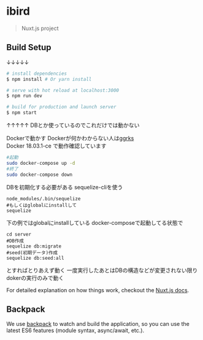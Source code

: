 # ibird

> Nuxt.js project

## Build Setup
↓↓↓↓↓
``` bash
# install dependencies
$ npm install # Or yarn install

# serve with hot reload at localhost:3000
$ npm run dev

# build for production and launch server
$ npm start
```
↑↑↑↑↑
DBとか使っているのでこれだけでは動かない

Dockerで動かす
Dockerが何かわからない人は[ggrks](http://lmgtfy.com/?q=docker+%E8%A7%A3%E8%AA%AC)  
Docker 18.03.1-ce で動作確認しています

```bash
#起動
sudo docker-compose up -d
#終了
sudo docker-compose down
```
DBを初期化する必要がある
sequelize-cliを使う
```
node_modules/.bin/sequelize 
#もしくはglobalにinstallして
sequelize
```
下の例ではglobalにinstallしている
docker-composeで起動してる状態で
```
cd server
#DB作成
sequelize db:migrate
#seed(初期データ)作成
sequelize db:seed:all
```
とすればとりあえず動く
一度実行したあとはDBの構造などが変更されない限りdokerの実行のみで動く



For detailed explanation on how things work, checkout the [Nuxt.js docs](https://github.com/nuxt/nuxt.js).

## Backpack

We use [backpack](https://github.com/palmerhq/backpack) to watch and build the application, so you can use the latest ES6 features (module syntax, async/await, etc.).

